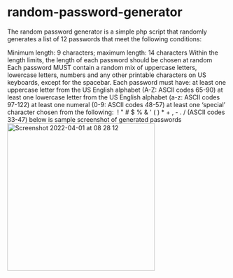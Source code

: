 # random-password-generator
The random password generator is a simple php script that randomly generates a list of 12 passwords that meet the following conditions: 

Minimum length: 9 characters; maximum length: 14 characters
Within the length limits, the length of each password should be chosen at random
Each password MUST contain a random mix of uppercase letters, lowercase letters, numbers and any other printable characters on US keyboards, except for the spacebar.  Each password must have:
at least one uppercase letter from the US English alphabet (A-Z: ASCII codes 65-90)
at least one lowercase letter from the US English alphabet (a-z: ASCII codes 97-122)
at least one numeral (0-9: ASCII codes 48-57)
at least one ‘special’ character chosen from the following:       !  "  #  $  %  &  '  (  )  *  +  ,  -  .  /  (ASCII codes 33-47)
below is sample screenshot of generated passwords
<img width="337" alt="Screenshot 2022-04-01 at 08 28 12" src="https://user-images.githubusercontent.com/54482059/161216191-9f904383-e736-40af-8763-86b58f61ca50.png">
